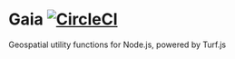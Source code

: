# Gaia [![CircleCI](https://circleci.com/gh/andrewscwei/gaia.svg?style=svg)](https://circleci.com/gh/andrewscwei/gaia)

Geospatial utility functions for Node.js, powered by Turf.js
